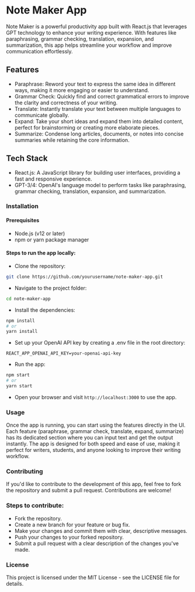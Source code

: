 # Note Maker App

Note Maker is a powerful productivity app built with React.js that leverages GPT technology to enhance your writing experience. With features like paraphrasing, grammar checking, translation, expansion, and summarization, this app helps streamline your workflow and improve communication effortlessly.

## Features
- Paraphrase: Reword your text to express the same idea in different ways, making it more engaging or easier to understand.
- Grammar Check: Quickly find and correct grammatical errors to improve the clarity and correctness of your writing.
- Translate: Instantly translate your text between multiple languages to communicate globally.
- Expand: Take your short ideas and expand them into detailed content, perfect for brainstorming or creating more elaborate pieces.
- Summarize: Condense long articles, documents, or notes into concise summaries while retaining the core information.

## Tech Stack
- React.js: A JavaScript library for building user interfaces, providing a fast and responsive experience.
- GPT-3/4: OpenAI's language model to perform tasks like paraphrasing, grammar checking, translation, expansion, and summarization.

### Installation
#### Prerequisites
- Node.js (v12 or later)
- npm or yarn package manager
#### Steps to run the app locally:
- Clone the repository:
```bash
git clone https://github.com/yourusername/note-maker-app.git
```
- Navigate to the project folder:
```bash
cd note-maker-app
```
- Install the dependencies:
```bash
npm install
# or
yarn install
```
- Set up your OpenAI API key by creating a .env file in the root directory:
```env
REACT_APP_OPENAI_API_KEY=your-openai-api-key
```
- Run the app:
```bash
npm start
# or
yarn start
```
- Open your browser and visit `http://localhost:3000` to use the app.

### Usage
Once the app is running, you can start using the features directly in the UI. Each feature (paraphrase, grammar check, translate, expand, summarize) has its dedicated section where you can input text and get the output instantly. The app is designed for both speed and ease of use, making it perfect for writers, students, and anyone looking to improve their writing workflow.

### Contributing
If you'd like to contribute to the development of this app, feel free to fork the repository and submit a pull request. Contributions are welcome!

### Steps to contribute:
- Fork the repository.
- Create a new branch for your feature or bug fix.
- Make your changes and commit them with clear, descriptive messages.
- Push your changes to your forked repository.
- Submit a pull request with a clear description of the changes you've made.

### License
This project is licensed under the MIT License - see the LICENSE file for details.
